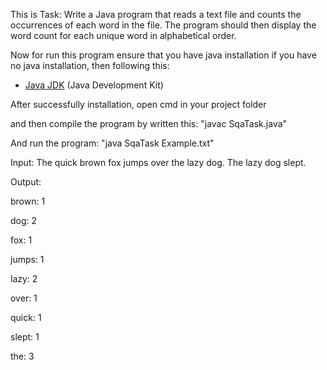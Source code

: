 This is Task: Write a Java program that reads a text file and counts the occurrences of each word in the file. The program should then display the word count for each unique word in alphabetical order.

Now for run this program ensure that you have java installation
if you have no java installation, then following this: 
- [Java JDK](https://www.oracle.com/java/technologies/javase-downloads.html) (Java Development Kit)

After successfully installation, open cmd in your project folder 

and then compile the program by written this: "javac SqaTask.java"

And run the program: "java SqaTask Example.txt"

Input:
The quick brown fox jumps over the lazy dog. The lazy dog slept. 

Output:

brown: 1

dog: 2

fox: 1

jumps: 1

lazy: 2

over: 1

quick: 1

slept: 1

the: 3
